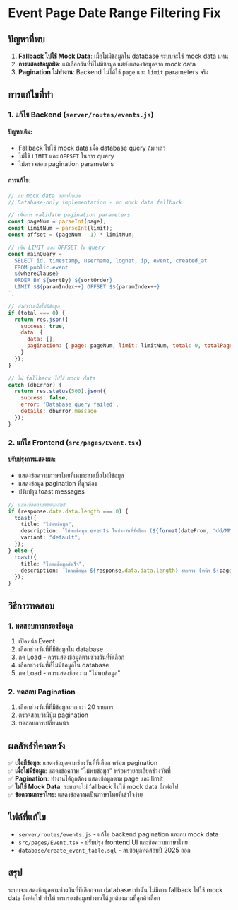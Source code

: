 # Event Page Date Range Filtering Fix

## ปัญหาที่พบ
1. **Fallback ไปใช้ Mock Data**: เมื่อไม่มีข้อมูลใน database ระบบจะใช้ mock data แทน
2. **การแสดงข้อมูลผิด**: แม้เลือกวันที่ที่ไม่มีข้อมูล แต่ยังแสดงข้อมูลจาก mock data
3. **Pagination ไม่ทำงาน**: Backend ไม่ได้ใช้ `page` และ `limit` parameters จริง

## การแก้ไขที่ทำ

### 1. แก้ไข Backend (`server/routes/events.js`)

#### ปัญหาเดิม:
- Fallback ไปใช้ mock data เมื่อ database query ล้มเหลว
- ไม่ใช้ `LIMIT` และ `OFFSET` ในการ query
- ไม่ตรวจสอบ pagination parameters

#### การแก้ไข:
```javascript
// ลบ mock data ออกทั้งหมด
// Database-only implementation - no mock data fallback

// เพิ่มการ validate pagination parameters
const pageNum = parseInt(page);
const limitNum = parseInt(limit);
const offset = (pageNum - 1) * limitNum;

// เพิ่ม LIMIT และ OFFSET ใน query
const mainQuery = `
  SELECT id, timestamp, username, lognet, ip, event, created_at
  FROM public.event
  ${whereClause}
  ORDER BY ${sortBy} ${sortOrder}
  LIMIT $${paramIndex++} OFFSET $${paramIndex++}
`;

// ส่งค่าว่างเมื่อไม่มีข้อมูล
if (total === 0) {
  return res.json({
    success: true,
    data: {
      data: [],
      pagination: { page: pageNum, limit: limitNum, total: 0, totalPages: 0 }
    }
  });
}

// ไม่ fallback ไปใช้ mock data
catch (dbError) {
  return res.status(500).json({
    success: false,
    error: 'Database query failed',
    details: dbError.message
  });
}
```

### 2. แก้ไข Frontend (`src/pages/Event.tsx`)

#### ปรับปรุงการแสดงผล:
- แสดงข้อความภาษาไทยที่เหมาะสมเมื่อไม่มีข้อมูล
- แสดงข้อมูล pagination ที่ถูกต้อง
- ปรับปรุง toast messages

```typescript
// แสดงข้อความตามผลลัพธ์
if (response.data.data.length === 0) {
  toast({
    title: "ไม่พบข้อมูล",
    description: `ไม่พบข้อมูล events ในช่วงวันที่ที่เลือก (${format(dateFrom, 'dd/MM/yyyy')} ${timeFrom} - ${format(dateTo, 'dd/MM/yyyy')} ${timeTo})`,
    variant: "default",
  });
} else {
  toast({
    title: "โหลดข้อมูลสำเร็จ",
    description: `โหลดข้อมูล ${response.data.data.length} รายการ (หน้า ${page} จาก ${response.data.pagination.totalPages})`,
  });
}
```

## วิธีการทดสอบ

### 1. ทดสอบการกรองข้อมูล
1. เปิดหน้า Event
2. เลือกช่วงวันที่ที่มีข้อมูลใน database
3. กด Load - ควรแสดงข้อมูลตามช่วงวันที่ที่เลือก
4. เลือกช่วงวันที่ที่ไม่มีข้อมูลใน database
5. กด Load - ควรแสดงข้อความ "ไม่พบข้อมูล"

### 2. ทดสอบ Pagination
1. เลือกช่วงวันที่ที่มีข้อมูลมากกว่า 20 รายการ
2. ตรวจสอบว่ามีปุ่ม pagination
3. ทดสอบการเปลี่ยนหน้า

## ผลลัพธ์ที่คาดหวัง

✅ **เมื่อมีข้อมูล**: แสดงข้อมูลตามช่วงวันที่ที่เลือก พร้อม pagination  
✅ **เมื่อไม่มีข้อมูล**: แสดงข้อความ "ไม่พบข้อมูล" พร้อมรายละเอียดช่วงวันที่  
✅ **Pagination**: ทำงานได้ถูกต้อง แสดงข้อมูลตาม page และ limit  
✅ **ไม่ใช้ Mock Data**: ระบบจะไม่ fallback ไปใช้ mock data อีกต่อไป  
✅ **ข้อความภาษาไทย**: แสดงข้อความเป็นภาษาไทยที่เข้าใจง่าย  

## ไฟล์ที่แก้ไข
- `server/routes/events.js` - แก้ไข backend pagination และลบ mock data
- `src/pages/Event.tsx` - ปรับปรุง frontend UI และข้อความภาษาไทย
- `database/create_event_table.sql` - ลบข้อมูลทดสอบปี 2025 ออก

## สรุป
ระบบจะแสดงข้อมูลตามช่วงวันที่ที่เลือกจาก database เท่านั้น ไม่มีการ fallback ไปใช้ mock data อีกต่อไป ทำให้การกรองข้อมูลทำงานได้ถูกต้องตามที่ลูกค้าเลือก
